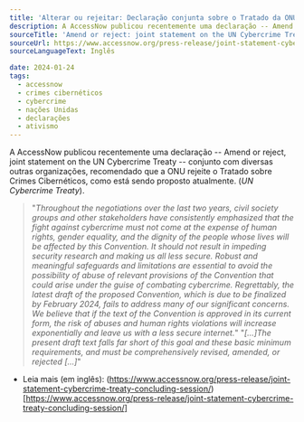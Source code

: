 ```yaml
---
title: 'Alterar ou rejeitar: Declaração conjunta sobre o Tratado da ONU sobre Crimes Cibernéticos'
description: A AccessNow publicou recentemente uma declaração -- Amend or reject, joint statement on the UN Cybercrime Treaty -- conjunto com diversas outras organizações, recomendado que a ONU rejeite o Tratado sobre Crimes Cibernéticos, como está sendo proposto atualmente.
sourceTitle: 'Amend or reject: joint statement on the UN Cybercrime Treaty'
sourceUrl: https://www.accessnow.org/press-release/joint-statement-cybercrime-treaty-concluding-session/
sourceLanguageText: Inglês

date: 2024-01-24
tags:
  - accessnow
  - crimes cibernéticos
  - cybercrime
  - nações Unidas
  - declarações
  - ativismo
---
```


A AccessNow publicou recentemente uma declaração -- Amend or reject, joint statement on the UN Cybercrime Treaty -- conjunto com diversas outras organizações, recomendado que a ONU rejeite o Tratado sobre Crimes Cibernéticos, como está sendo proposto atualmente. (_UN Cybercrime Treaty_).

> "_Throughout the negotiations over the last two years, civil society groups and other stakeholders have consistently emphasized that the fight against cybercrime must not come at the expense of human rights, gender equality, and the dignity of the people whose lives will be affected by this Convention. It should not result in impeding security research and making us all less secure. Robust and meaningful safeguards and limitations are essential to avoid the possibility of abuse of relevant provisions of the Convention that could arise under the guise of combating cybercrime. Regrettably, the latest draft of the proposed Convention, which is due to be finalized by February 2024, fails to address many of our significant concerns. We believe that if the text of the Convention is approved in its current form, the risk of abuses and human rights violations will increase exponentially and leave us with a less secure internet._"
> "_[...]The present draft text falls far short of this goal and these basic minimum requirements, and must be comprehensively revised, amended, or rejected [...]_"

* Leia mais (em inglês): (https://www.accessnow.org/press-release/joint-statement-cybercrime-treaty-concluding-session/)[https://www.accessnow.org/press-release/joint-statement-cybercrime-treaty-concluding-session/]

